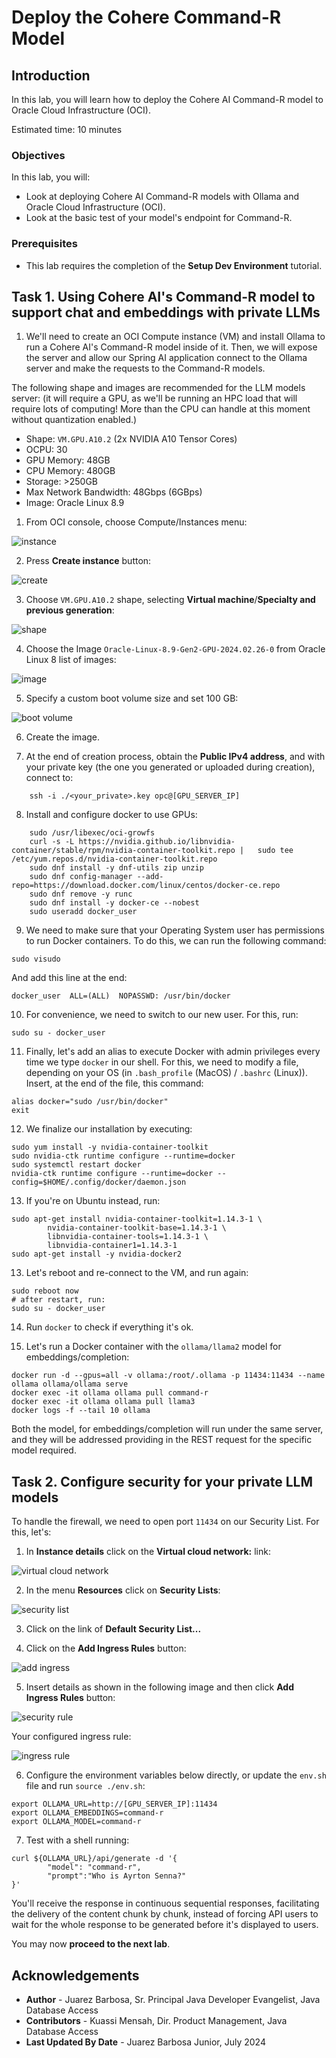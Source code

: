 # Deploy the Cohere Command-R Model

## Introduction

In this lab, you will learn how to deploy the Cohere AI Command-R model to Oracle Cloud Infrastructure (OCI).

Estimated time: 10 minutes

<!-- Watch the video below for a quick walk-through of the lab.

Mac:

[](youtube:xCVhmx7KAm8) -->

### Objectives

In this lab, you will:

- Look at deploying Cohere AI Command-R models with Ollama and Oracle Cloud Infrastructure (OCI).
- Look at the basic test of your model's endpoint for Command-R. 

### Prerequisites

* This lab requires the completion of the **Setup Dev Environment** tutorial.

## Task 1. Using Cohere AI's Command-R model to support chat and embeddings with private LLMs

1. We'll need to create an OCI Compute instance (VM) and install Ollama to run a Cohere AI's Command-R model inside of it. Then, we will expose the server and allow our Spring AI application connect to the Ollama server and make the requests to the Command-R models.

The following shape and images are recommended for the LLM models server: (it will require a GPU, as we'll be running an HPC load that will require lots of computing! More than the CPU can handle at this moment without quantization enabled.)

- Shape: `VM.GPU.A10.2` (2x NVIDIA A10 Tensor Cores)
- OCPU: 30
- GPU Memory: 48GB
- CPU Memory: 480GB
- Storage: >250GB
- Max Network Bandwidth: 48Gbps (6GBps)
- Image: Oracle Linux 8.9

1. From OCI console, choose Compute/Instances menu:

![instance](images/instance.png "instance")

2. Press **Create instance** button:

![create](images/create.png "create instance")

3. Choose `VM.GPU.A10.2` shape, selecting **Virtual machine**/**Specialty and previous generation**:

![shape](images/shape.png "instance shape")

4. Choose the Image `Oracle-Linux-8.9-Gen2-GPU-2024.02.26-0` from Oracle Linux 8 list of images:

![image](images/image.png "image")

5. Specify a custom boot volume size and set 100 GB:

![boot volume](images/bootvolume.png "boot volume")

6. Create the image.

7. At the end of creation process, obtain the **Public IPv4 address**, and with your private key (the one you generated or uploaded during creation), connect to:

```
    ssh -i ./<your_private>.key opc@[GPU_SERVER_IP]
```

8. Install and configure docker to use GPUs:

```
    sudo /usr/libexec/oci-growfs
    curl -s -L https://nvidia.github.io/libnvidia-container/stable/rpm/nvidia-container-toolkit.repo |   sudo tee /etc/yum.repos.d/nvidia-container-toolkit.repo
    sudo dnf install -y dnf-utils zip unzip
    sudo dnf config-manager --add-repo=https://download.docker.com/linux/centos/docker-ce.repo
    sudo dnf remove -y runc
    sudo dnf install -y docker-ce --nobest
    sudo useradd docker_user
```

9. We need to make sure that your Operating System user has permissions to run Docker containers. To do this, we can run the following command:

```
sudo visudo
```

And add this line at the end:

```
docker_user  ALL=(ALL)  NOPASSWD: /usr/bin/docker
```

10. For convenience, we need to switch to our new user. For this, run:

```
sudo su - docker_user
```

11. Finally, let's add an alias to execute Docker with admin privileges every time we type `docker` in our shell. For this, we need to modify a file, depending on your OS (in `.bash_profile` (MacOS) / `.bashrc` (Linux)). Insert, at the end of the file, this command:

```
alias docker="sudo /usr/bin/docker"
exit
```

12. We finalize our installation by executing:

```
sudo yum install -y nvidia-container-toolkit
sudo nvidia-ctk runtime configure --runtime=docker
sudo systemctl restart docker
nvidia-ctk runtime configure --runtime=docker --config=$HOME/.config/docker/daemon.json
```

13. If you're on Ubuntu instead, run:

```
sudo apt-get install nvidia-container-toolkit=1.14.3-1 \
        nvidia-container-toolkit-base=1.14.3-1 \
        libnvidia-container-tools=1.14.3-1 \
        libnvidia-container1=1.14.3-1
sudo apt-get install -y nvidia-docker2
```

13. Let's reboot and re-connect to the VM, and run again:

```
sudo reboot now
# after restart, run:
sudo su - docker_user
```

14. Run `docker` to check if everything it's ok.

15. Let's run a Docker container with the `ollama/llama2` model for embeddings/completion:

```
docker run -d --gpus=all -v ollama:/root/.ollama -p 11434:11434 --name ollama ollama/ollama serve
docker exec -it ollama ollama pull command-r
docker exec -it ollama ollama pull llama3
docker logs -f --tail 10 ollama
```

Both the model, for embeddings/completion will run under the same server, and they will be addressed providing in the REST request for the specific model required.

## Task 2. Configure security for your private LLM models

To handle the firewall, we need to open port `11434` on our Security List. For this, let's:

1. In **Instance details** click on the **Virtual cloud network:** link:

![virtual cloud network](images/vcn.png "virtual cloud network")

2. In the menu **Resources** click on **Security Lists**:

![security list](images/securitylist.png "security list")

3. Click on the link of **Default Security List...**

4. Click on the **Add Ingress Rules** button:

![add ingress](images/addIngress.png "add ingress")

5. Insert details as shown in the following image and then click **Add Ingress Rules** button:

![security rule](images/rule.png "security rule")

Your configured ingress rule:

![ingress rule](images/ingress-rule.png "ingress rule")

6. Configure the environment variables below directly, or update the `env.sh` file and run `source ./env.sh`:

```
export OLLAMA_URL=http://[GPU_SERVER_IP]:11434
export OLLAMA_EMBEDDINGS=command-r
export OLLAMA_MODEL=command-r
```


7. Test with a shell running:

```
curl ${OLLAMA_URL}/api/generate -d '{
        "model": "command-r",
        "prompt":"Who is Ayrton Senna?"
}'
```

You'll receive the response in continuous sequential responses, facilitating the delivery of the content chunk by chunk, instead of forcing API users to wait for the whole response to be generated before it's displayed to users.

You may now **proceed to the next lab**.

## Acknowledgements

* **Author** - Juarez Barbosa, Sr. Principal Java Developer Evangelist, Java Database Access
* **Contributors** - Kuassi Mensah, Dir. Product Management, Java Database Access
* **Last Updated By Date** - Juarez Barbosa Junior, July 2024
